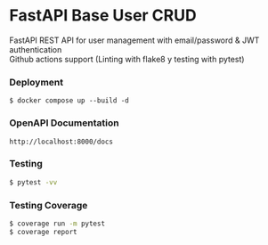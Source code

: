 # FastAPI Base User CRUD
FastAPI REST API for user management with email/password & JWT authentication
<br>
Github actions support (Linting with flake8 y testing with pytest)


### Deployment
```
$ docker compose up --build -d
```

### OpenAPI Documentation
`http://localhost:8000/docs`

### Testing
```bash
$ pytest -vv
```

### Testing Coverage
```bash
$ coverage run -m pytest 
$ coverage report 
```

